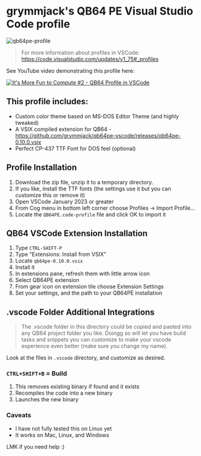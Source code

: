 # grymmjack's QB64 PE Visual Studio Code profile

![qb64pe-profile](https://user-images.githubusercontent.com/412263/227123786-a59efb2c-ab11-47aa-82a3-144ac9bdbbd2.png)

> For more information about profiles in VSCode: https://code.visualstudio.com/updates/v1_75#_profiles

See YouTube video demonstrating this profile here:  

[![It's More Fun to Compute #2 - QB64 Profile in VSCode](https://img.youtube.com/vi/TF-jJa3G8P4/0.jpg)](https://www.youtube.com/watch?v=TF-jJa3G8P4)

## This profile includes:

- Custom color theme based on MS-DOS Editor Theme (and highly tweaked)
- A VSIX compiled extension for QB64 - https://github.com/grymmjack/qb64pe-vscode/releases/qb64pe-0.10.0.vsix
- Perfect CP-437 TTF Font for DOS feel (optional)

## Profile Installation
1. Download the zip file, unzip it to a temporary directory.
2. If you like, install the TTF fonts (the settings use it but you can customize this or remove it)
3. Open VSCode January 2023 or greater
4. From Cog menu in bottom left corner choose Profiles -> Import Profile...
5. Locate the `QB64PE.code-profile` file and click OK to import it

## QB64 VSCode Extension Installation
1. Type `CTRL-SHIFT-P`
2. Type "Extensions: Install from VSIX"
3. Locate `qb64pe-0.10.0.vsix`
4. Install it
5. In extensions pane, refresh them with little arrow icon
6. Select QB64PE extension
7. From gear icon on extension tile choose Extension Settings
8. Set your settings, and the path to your QB64PE installation

## .vscode Folder Additional Integrations
> The .vscode folder in this directory could be copied and pasted into any QB64 project folder you like. Doingg so will let you have build tasks and snippets you can customize 
> to make your vscode experience even better (make sure you change my name).

Look at the files in `.vscode` directory, and customize as desired.

### `CTRL+SHIFT+B` = Build
1. This removes existing binary if found and it exists
2. Recompiles the code into a new binary
3. Launches the new binary

### Caveats
- I have not fully tested this on Linux yet
- It works on Mac, Linux, and Windows

LMK if you need help :)


